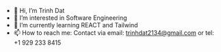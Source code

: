 - 👋 Hi, I’m Trinh Dat 
- 👀 I’m interested in Software Engineering 
- 🌱 I’m currently learning REACT and Tailwind
- 📫 How to reach me: Contact via email: trinhdat2134@gmail.com or tel: +1 929 233 8415

<!---
TrinhD112/TrinhD112 is a ✨ special ✨ repository because its `README.md` (this file) appears on your GitHub profile.
You can click the Preview link to take a look at your changes.
--->
